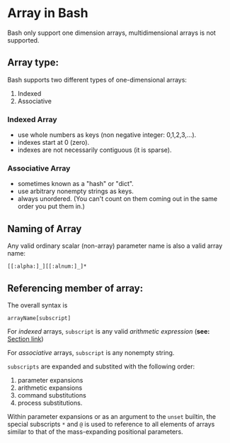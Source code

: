 # Array in Bash

Bash only support one dimension arrays,  multidimensional arrays is not supported.

## Array type:

Bash supports two different types of one-dimensional arrays:

1. Indexed
2. Associative

### Indexed Array

- use whole numbers as keys (non negative integer: 0,1,2,3,...).
- indexes start at 0 (zero).
- indexes are not necessarily contiguous (it is sparse).

### Associative Array

- sometimes known as a "hash" or "dict".
- use arbitrary nonempty strings as keys.
- always unordered. (You can't count on them coming out in the same order you put them in.)



## Naming of Array

Any valid ordinary scalar (non-array) parameter name is also a valid array name:

```
[[:alpha:]_][[:alnum:]_]*
```



## Referencing member of array:

The overall syntax is

```
arrayName[subscript]
```

For *indexed* arrays, `subscript` is any valid *arithmetic expression* (**see:** [Section link](./array-subscript-arithmetic-expression/index.md))

For *associative* arrays, `subscript` is any nonempty string.

`subscripts` are expanded and substited with the following order:

1. parameter expansions
2. arithmetic expansions
3. command substitutions
4. process substitutions.

Within parameter expansions or as an argument to the `unset`  builtin, the special subscripts `*` and `@` is used to reference to all elements of arrays similar to that of the mass-expanding positional parameters.
